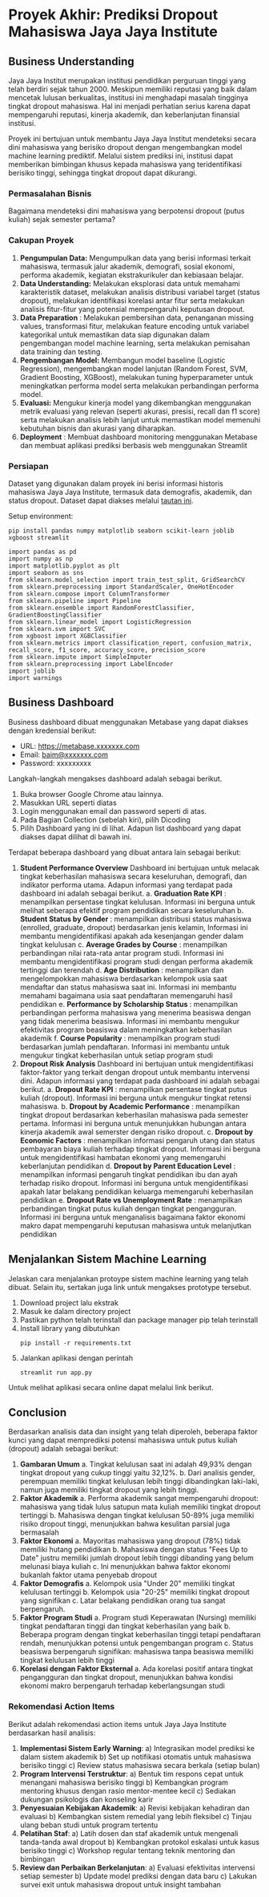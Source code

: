 # Proyek Akhir: Prediksi Dropout Mahasiswa Jaya Jaya Institute

## Business Understanding

Jaya Jaya Institut merupakan institusi pendidikan perguruan tinggi yang telah berdiri sejak tahun 2000. Meskipun memiliki reputasi yang baik dalam mencetak lulusan berkualitas, institusi ini menghadapi masalah tingginya tingkat dropout mahasiswa. Hal ini menjadi perhatian serius karena dapat mempengaruhi reputasi, kinerja akademik, dan keberlanjutan finansial institusi.

Proyek ini bertujuan untuk membantu Jaya Jaya Institut mendeteksi secara dini mahasiswa yang berisiko dropout dengan mengembangkan model machine learning prediktif. Melalui sistem prediksi ini, institusi dapat memberikan bimbingan khusus kepada mahasiswa yang teridentifikasi berisiko tinggi, sehingga tingkat dropout dapat dikurangi.

### Permasalahan Bisnis

Bagaimana mendeteksi dini mahasiswa yang berpotensi dropout (putus kuliah) sejak semester pertama?

### Cakupan Proyek

1. **Pengumpulan Data:** Mengumpulkan data yang berisi informasi terkait mahasiswa, termasuk jalur akademik, demografi, sosial ekonomi, performa akademik, kegiatan ekstrakurikuler dan kebiasaan belajar.
2. **Data Understanding:** Melakukan eksplorasi data untuk memahami karakteristik dataset, melakukan analisis distribusi variabel target (status dropout), melakukan identifikasi korelasi antar fitur serta melakukan analisis fitur-fitur yang potensial mempengaruhi keputusan dropout.
3. **Data Preparation** : Melakukan pembersihan data, penanganan missing values, transformasi fitur, melakukan feature encoding untuk variabel kategorikal untuk memastikan data siap digunakan dalam pengembangan model machine learning, serta melakukan pemisahan data training dan testing.
4. **Pengembangan Model:** Membangun model baseline (Logistic Regression), mengembangkan model lanjutan (Random Forest, SVM, Gradient Boosting, XGBoost), melakukan tuning hyperparameter untuk meningkatkan performa model serta melakukan perbandingan performa model.
5. **Evaluasi:** Mengukur kinerja model yang dikembangkan menggunakan metrik evaluasi yang relevan (seperti akurasi, presisi, recall dan f1 score) serta melakukan analisis lebih lanjut untuk memastikan model memenuhi kebutuhan bisnis dan akurasi yang diharapkan.
6. **Deployment** : Membuat dashboard monitoring menggunakan Metabase dan membuat aplikasi prediksi berbasis web menggunakan Streamlit

### Persiapan

Dataset yang digunakan dalam proyek ini berisi informasi historis mahasiswa Jaya Jaya Institute, termasuk data demografis, akademik, dan status dropout. Dataset dapat diakses melalui [tautan ini](https://github.com/dicodingacademy/dicoding_dataset/blob/main/students_performance/data.csv).

Setup environment:

```
pip install pandas numpy matplotlib seaborn scikit-learn joblib xgboost streamlit

import pandas as pd
import numpy as np
import matplotlib.pyplot as plt
import seaborn as sns
from sklearn.model_selection import train_test_split, GridSearchCV
from sklearn.preprocessing import StandardScaler, OneHotEncoder
from sklearn.compose import ColumnTransformer
from sklearn.pipeline import Pipeline
from sklearn.ensemble import RandomForestClassifier, GradientBoostingClassifier
from sklearn.linear_model import LogisticRegression
from sklearn.svm import SVC
from xgboost import XGBClassifier
from sklearn.metrics import classification_report, confusion_matrix, recall_score, f1_score, accuracy_score, precision_score
from sklearn.impute import SimpleImputer
from sklearn.preprocessing import LabelEncoder
import joblib
import warnings
```

## Business Dashboard

Business dashboard dibuat menggunakan Metabase yang dapat diakses dengan kredensial berikut:

* URL: https://metabase.xxxxxxx.com
* Email: baim@xxxxxxx.com
* Password: xxxxxxxxx

Langkah-langkah mengakses dashboard adalah sebagai berikut.

1. Buka browser Google Chrome atau lainnya.
2. Masukkan URL seperti diatas
3. Login menggunakan email dan password seperti di atas.
4. Pada Bagian Collection (sebelah kiri), pilih Dicoding
5. Pilih Dashboard yang ini di lihat. Adapun list dashboard yang dapat diakses dapat dilihat di bawah ini.

Terdapat beberapa dashboard yang dibuat antara lain sebagai berikut:

1. **Student Performance Overview**
   Dashboard ini bertujuan untuk melacak tingkat keberhasilan mahasiswa secara keseluruhan, demografi, dan indikator performa utama. Adapun informasi yang terdapat pada dashboard ini adalah sebagai berikut.
   a. **Graduation Rate KPI** : menampilkan persentase tingkat kelulusan. Informasi ini berguna untuk melihat seberapa efektif program pendidikan secara keseluruhan
   b. **Student Status by Gender** : menampilkan distribusi status mahasiswa (enrolled, graduate, dropout) berdasarkan jenis kelamin, Informasi ini membantu mengidentifikasi apakah ada kesenjangan gender dalam tingkat kelulusan
   c. **Average Grades by Course** : menampilkan perbandingan nilai rata-rata antar program studi. Informasi ini membantu mengidentifikasi program studi dengan performa akademik tertinggi dan terendah
   d. **Age Distribution** : menampilkan dan mengelompokkan mahasiswa berdasarkan kelompok usia saat mendaftar dan status mahasiswa saat ini. Informasi ini membantu memahami bagaimana usia saat pendaftaran memengaruhi hasil pendidikan
   e. **Performance by Scholarship Status** : menampilkan perbandingan performa mahasiswa yang menerima beasiswa dengan yang tidak menerima beasiswa. Informasi ini membantu mengukur efektivitas program beasiswa dalam meningkatkan keberhasilan akademik
   f. **Course Popularity** : menampilkan program studi berdasarkan jumlah pendaftaran. Informasi ini membantu untuk mengukur tingkat keberhasilan untuk setiap program studi
2. **Dropout Risk Analysis**
   Dashboard ini bertujuan untuk mengidentifikasi faktor-faktor yang terkait dengan dropout untuk membantu intervensi dini. Adapun informasi yang terdapat pada dashboard ini adalah sebagai berikut.
   a. **Dropout Rate KPI** : menampilkan persentase tingkat putus kuliah (dropout). Informasi ini berguna untuk mengukur tingkat retensi mahasiswa.
   b. **Dropout by Academic Performance** : menampilkan tingkat dropout berdasarkan keberhasilan mahasiswa pada semester pertama. Informasi ini berguna untuk menunjukkan hubungan antara kinerja akademik awal semerster dengan risiko dropout.
   c. **Dropout by Economic Factors** : menampilkan informasi pengaruh utang dan status pembayaran biaya kuliah terhadap tingkat dropout. Informasi ini berguna untuk mengidentifikasi hambatan ekonomi yang memengaruhi keberlanjutan pendidikan
   d. **Dropout by Parent Education Level** : menampilkan informasi pengaruh tingkat pendidikan ibu dan ayah terhadap risiko dropout. Informasi ini berguna untuk mengidentifikasi apakah latar belakang pendidikan keluarga memengaruhi keberhasilan pendidikan
   e. **Dropout Rate vs Unemployment Rate** : menampilkan perbandingan tingkat putus kuliah dengan tingkat pengangguran. Informasi ini berguna untuk menganalisis bagaimana faktor ekonomi makro dapat mempengaruhi keputusan mahasiswa untuk melanjutkan pendidikan

## Menjalankan Sistem Machine Learning

Jelaskan cara menjalankan protoype sistem machine learning yang telah dibuat. Selain itu, sertakan juga link untuk mengakses prototype tersebut.

1. Download project lalu ekstrak
2. Masuk ke dalam directory project
3. Pastikan python telah terinstall dan package manager pip telah terinstall
4. Install library yang dibutuhkan
   ```
   pip install -r requirements.txt
   ```
5. Jalankan aplikasi dengan perintah
   ```
   streamlit run app.py
   ```

Untuk melihat aplikasi secara online dapat melalui link berikut.

## Conclusion

Berdasarkan analisis data dan insight yang telah diperoleh, beberapa faktor kunci yang dapat memprediksi potensi mahasiswa untuk putus kuliah (dropout) adalah sebagai berikut:

1. **Gambaran Umum**
   a. Tingkat kelulusan saat ini adalah 49,93% dengan tingkat dropout yang cukup tinggi yaitu 32,12%.
   b. Dari analisis gender, perempuan memiliki tingkat kelulusan lebih tinggi dibandingkan laki-laki, namun juga memiliki tingkat dropout yang lebih tinggi.
2. **Faktor Akademik**
   a. Performa akademik sangat mempengaruhi dropout: mahasiswa yang tidak lulus satupun mata kuliah memiliki tingkat dropout tertinggi
   b. Mahasiswa dengan tingkat kelulusan 50-89% juga memiliki risiko dropout tinggi, menunjukkan bahwa kesulitan parsial juga bermasalah
3. **Faktor Ekonomi**
   a. Mayoritas mahasiswa yang dropout (78%) tidak memiliki hutang pendidikan
   b. Mahasiswa dengan status "Fees Up to Date" justru memiliki jumlah dropout lebih tinggi dibanding yang belum melunasi biaya kuliah
   c. Ini menunjukkan bahwa faktor ekonomi bukanlah faktor utama penyebab dropout
4. **Faktor Demografis**
   a. Kelompok usia "Under 20" memiliki tingkat kelulusan tertinggi
   b. Kelompok usia "20-25" memiliki tingkat dropout yang signifikan
   c. Latar belakang pendidikan orang tua sangat berpengaruh.
5. **Faktor Program Studi**
   a. Program studi Keperawatan (Nursing) memiliki tingkat pendaftaran tinggi dan tingkat keberhasilan yang baik
   b. Beberapa program dengan tingkat keberhasilan tinggi tetapi pendaftaran rendah, menunjukkan potensi untuk pengembangan program
   c. Status beasiswa berpengaruh signifikan: mahasiswa tanpa beasiswa memiliki tingkat kelulusan lebih tinggi
6. **Korelasi dengan Faktor Eksternal**
   a. Ada korelasi positif antara tingkat pengangguran dan tingkat dropout, menunjukkan bahwa kondisi ekonomi makro berpengaruh terhadap keberlangsungan studi

### Rekomendasi Action Items

Berikut adalah rekomendasi action items untuk Jaya Jaya Institute berdasarkan hasil analisis:

1. **Implementasi Sistem Early Warning**:
   a) Integrasikan model prediksi ke dalam sistem akademik
   b) Set up notifikasi otomatis untuk mahasiswa berisiko tinggi
   c) Review status mahasiswa secara berkala (setiap bulan)
2. **Program Intervensi Terstruktur**:
   a) Bentuk tim respons cepat untuk menangani mahasiswa berisiko tinggi
   b) Kembangkan program mentoring khusus dengan rasio mentor-mentee kecil
   c) Sediakan dukungan psikologis dan konseling karir
3. **Penyesuaian Kebijakan Akademik**:
   a) Revisi kebijakan kehadiran dan evaluasi
   b) Kembangkan sistem remedial yang lebih fleksibel
   c) Tinjau ulang beban studi untuk program tertentu
4. **Pelatihan Staf**:
   a) Latih dosen dan staf akademik untuk mengenali tanda-tanda awal dropout
   b) Kembangkan protokol eskalasi untuk kasus berisiko tinggi
   c) Workshop regular tentang teknik mentoring dan bimbingan
5. **Review dan Perbaikan Berkelanjutan**:
   a) Evaluasi efektivitas intervensi setiap semester
   b) Update model prediksi dengan data baru
   c) Lakukan survei exit untuk mahasiswa dropout untuk insight tambahan
